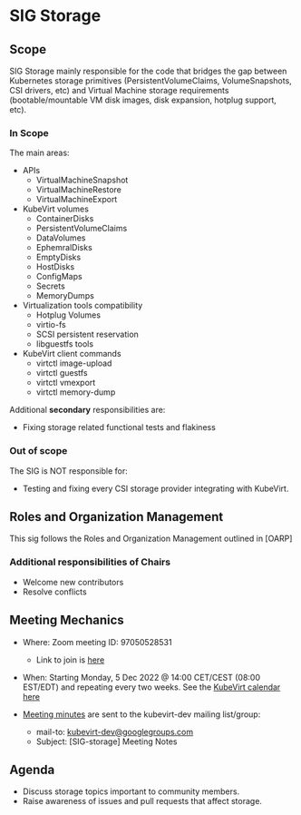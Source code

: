 # SIG Storage

## Scope

SIG Storage mainly responsible for the code that bridges the gap between Kubernetes storage primitives (PersistentVolumeClaims, VolumeSnapshots, CSI drivers, etc) and Virtual Machine storage requirements (bootable/mountable VM disk images, disk expansion, hotplug support, etc).

### In Scope

The main areas:
* APIs
  * VirtualMachineSnapshot
  * VirtualMachineRestore
  * VirtualMachineExport
* KubeVirt volumes
  * ContainerDisks
  * PersistentVolumeClaims
  * DataVolumes
  * EphemralDisks
  * EmptyDisks
  * HostDisks
  * ConfigMaps
  * Secrets
  * MemoryDumps
* Virtualization tools compatibility
  * Hotplug Volumes
  * virtio-fs
  * SCSI persistent reservation
  * libguestfs tools
* KubeVirt client commands
  * virtctl image-upload
  * virtctl guestfs
  * virtctl vmexport
  * virtctl memory-dump

Additional **secondary** responsibilities are:
* Fixing storage related functional tests and flakiness

### Out of scope
The SIG is NOT responsible for:
* Testing and fixing every CSI storage provider integrating with KubeVirt.

## Roles and Organization Management

This sig follows the Roles and Organization Management outlined in [OARP]

### Additional responsibilities of Chairs

* Welcome new contributors
* Resolve conflicts

## Meeting Mechanics

* Where: Zoom meeting ID: 97050528531
  * Link to join is [here](https://zoom.us/j/97050528531)

* When: Starting Monday, 5 Dec 2022 @ 14:00 CET/CEST (08:00 EST/EDT) and repeating every two weeks.  See the [KubeVirt calendar here](https://calendar.google.com/calendar/embed?src=kubevirt@cncf.io)

* [Meeting minutes](https://docs.google.com/document/d/1mqJMjzT1biCpImEvi76DCMZxv-DwxGYLiPRLcR6CWpE/edit) are sent to the kubevirt-dev mailing list/group:
  * mail-to: kubevirt-dev@googlegroups.com
  * Subject: [SIG-storage] Meeting Notes <DATE>

## Agenda
* Discuss storage topics important to community members.
* Raise awareness of issues and pull requests that affect storage.
